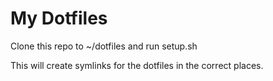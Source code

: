 # My Dotfiles

Clone this repo to ~/dotfiles and run setup.sh 

This will create symlinks for the dotfiles in the correct places. 

